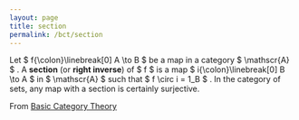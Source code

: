 ```yaml
---
layout: page
title: section
permalink: /bct/section
---
```

Let $ f{\colon}\linebreak[0] A \to B $ be a map in a category $ \mathscr{A} $ . A **section** (or **right inverse**) of $ f $ is a map $ i{\colon}\linebreak[0] B \to A $ in $ \mathscr{A} $ such that $ f \circ i = 1_B $ . In the category of sets, any map with a section is certainly surjective.


From [Basic Category Theory](https://mathgloss.github.io/MathGloss/bct.html)
